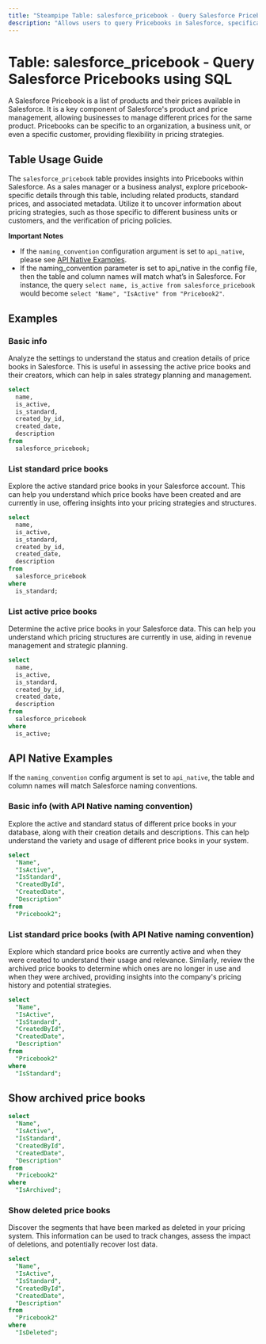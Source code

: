 ```yaml
---
title: "Steampipe Table: salesforce_pricebook - Query Salesforce Pricebooks using SQL"
description: "Allows users to query Pricebooks in Salesforce, specifically the list of all available pricebooks and their associated details."
---
```


# Table: salesforce_pricebook - Query Salesforce Pricebooks using SQL

A Salesforce Pricebook is a list of products and their prices available in Salesforce. It is a key component of Salesforce's product and price management, allowing businesses to manage different prices for the same product. Pricebooks can be specific to an organization, a business unit, or even a specific customer, providing flexibility in pricing strategies.

## Table Usage Guide

The `salesforce_pricebook` table provides insights into Pricebooks within Salesforce. As a sales manager or a business analyst, explore pricebook-specific details through this table, including related products, standard prices, and associated metadata. Utilize it to uncover information about pricing strategies, such as those specific to different business units or customers, and the verification of pricing policies.

**Important Notes**
- If the `naming_convention` configuration argument is set to `api_native`, please see [API Native Examples](https://hub.steampipe.io/plugins/turbot/salesforce/tables/salesforce_account#api_native_examples).
- If the naming_convention parameter is set to api_native in the config file, then the table and column names will match what’s in Salesforce. For instance, the query `select name, is_active from salesforce_pricebook` would become `select "Name", "IsActive" from "Pricebook2"`.

## Examples

### Basic info
Analyze the settings to understand the status and creation details of price books in Salesforce. This is useful in assessing the active price books and their creators, which can help in sales strategy planning and management.

```sql
select
  name,
  is_active,
  is_standard,
  created_by_id,
  created_date,
  description
from
  salesforce_pricebook;
```

### List standard price books
Explore the active standard price books in your Salesforce account. This can help you understand which price books have been created and are currently in use, offering insights into your pricing strategies and structures.

```sql
select
  name,
  is_active,
  is_standard,
  created_by_id,
  created_date,
  description
from
  salesforce_pricebook
where
  is_standard;
```

### List active price books
Determine the active price books in your Salesforce data. This can help you understand which pricing structures are currently in use, aiding in revenue management and strategic planning.

```sql
select
  name,
  is_active,
  is_standard,
  created_by_id,
  created_date,
  description
from
  salesforce_pricebook
where
  is_active;
```

## API Native Examples

If the `naming_convention` config argument is set to `api_native`, the table and column names will match Salesforce naming conventions.

### Basic info (with API Native naming convention)
Explore the active and standard status of different price books in your database, along with their creation details and descriptions. This can help understand the variety and usage of different price books in your system.

```sql
select
  "Name",
  "IsActive",
  "IsStandard",
  "CreatedById",
  "CreatedDate",
  "Description"
from
  "Pricebook2";
```

### List standard price books (with API Native naming convention)
Explore which standard price books are currently active and when they were created to understand their usage and relevance. Similarly, review the archived price books to determine which ones are no longer in use and when they were archived, providing insights into the company's pricing history and potential strategies.

```sql
select
  "Name",
  "IsActive",
  "IsStandard",
  "CreatedById",
  "CreatedDate",
  "Description"
from
  "Pricebook2"
where
  "IsStandard";
```

## Show archived price books

```sql
select
  "Name",
  "IsActive",
  "IsStandard",
  "CreatedById",
  "CreatedDate",
  "Description"
from
  "Pricebook2"
where
  "IsArchived";
```

### Show deleted price books
Discover the segments that have been marked as deleted in your pricing system. This information can be used to track changes, assess the impact of deletions, and potentially recover lost data.

```sql
select
  "Name",
  "IsActive",
  "IsStandard",
  "CreatedById",
  "CreatedDate",
  "Description"
from
  "Pricebook2"
where
  "IsDeleted";
```